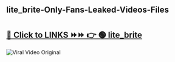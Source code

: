 
 ## lite_brite-Only-Fans-Leaked-Videos-Files

# <h2><a href="https://mediaupload.pro?lite_brite">🔗 Click to LINKS ⏩⏩ 👉 🟢 lite_brite </a></h2>

<a href="https://mediaupload.pro?lite_brite" rel="nofollow" data-target="animated-image.originalLink"><img src="https://i.ibb.co.com/xMMVF88/686577567.gif" alt="Viral Video Original" style="max-width: 100%; display: inline-block;" data-target="animated-image.originalImage"></a>